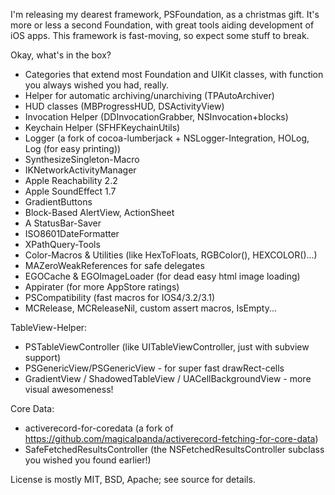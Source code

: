 I'm releasing my dearest framework, PSFoundation, as a christmas gift. It's more or less a second Foundation, with great tools aiding development of iOS apps. This framework is fast-moving, so expect some stuff to break.

Okay, what's in the box?

* Categories that extend most Foundation and UIKit classes, with function you always wished you had, really.
* Helper for automatic archiving/unarchiving (TPAutoArchiver)
* HUD classes (MBProgressHUD, DSActivityView)
* Invocation Helper (DDInvocationGrabber, NSInvocation+blocks)
* Keychain Helper (SFHFKeychainUtils)
* Logger (a fork of cocoa-lumberjack + NSLogger-Integration, HOLog, Log (for easy printing))
* SynthesizeSingleton-Macro
* IKNetworkActivityManager
* Apple Reachability 2.2
* Apple SoundEffect 1.7
* GradientButtons
* Block-Based AlertView, ActionSheet
* A StatusBar-Saver
* ISO8601DateFormatter
* XPathQuery-Tools
* Color-Macros & Utilities (like HexToFloats, RGBColor(), HEXCOLOR()...)
* MAZeroWeakReferences for safe delegates
* EGOCache & EGOImageLoader (for dead easy html image loading)
* Appirater (for more AppStore ratings)
* PSCompatibility (fast macros for IOS4/3.2/3.1)
* MCRelease, MCReleaseNil, custom assert macros, IsEmpty...

TableView-Helper:

* PSTableViewController (like UITableViewController, just with subview support)
* PSGenericView/PSGenericView - for super fast drawRect-cells
* GradientView / ShadowedTableView / UACellBackgroundView - more visual awesomeness!

Core Data:

* activerecord-for-coredata (a fork of https://github.com/magicalpanda/activerecord-fetching-for-core-data)
* SafeFetchedResultsController (the NSFetchedResultsController subclass you wished you found earlier!)

License is mostly MIT, BSD, Apache; see source for details.
